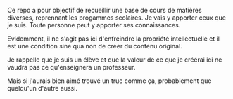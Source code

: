 Ce repo a pour objectif de recueillir une base de cours de matières diverses, reprennant les progammes scolaires. Je vais y apporter ceux que je suis.
Toute personne peut y apporter ses connaissances.

Evidemment, il ne s'agit pas ici d'enfreindre la propriété intellectuelle et il est une condition sine qua non de créer du contenu original.

Je rappelle que je suis un élève et que la valeur de ce que je créérai ici ne vaudra pas ce qu'enseignera un professeur.

Mais si j'aurais bien aimé trouvé un truc comme ça, probablement que quelqu'un d'autre aussi.